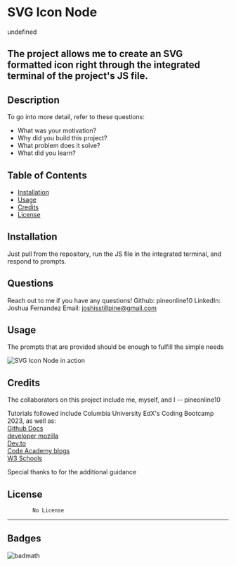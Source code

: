 # SVG Icon Node
  
  undefined
  ## The project allows me to create an SVG formatted icon right through the integrated terminal of the project's JS file.

  ## Description
To go into more detail, refer to these questions:
- What was your motivation?
- Why did you build this project?
- What problem does it solve?
- What did you learn?

## Table of Contents

- [Installation](#installation)
- [Usage](#usage)
- [Credits](#credits)
- [License](#license)

## Installation

Just pull from the repository, run the JS file in the integrated terminal, and respond to prompts.

## Questions
Reach out to me if you have any questions!
Github: pineonline10
LinkedIn: Joshua Fernandez
Email: joshisstillpine@gmail.com

## Usage

The prompts that are provided should be enough to fulfill the simple needs 

  ![SVG Icon Node in action](assets/images/screenshot.png)

## Credits

The collaborators on this project include me, myself, and I -- pineonline10
    

Tutorials followed include Columbia University EdX's Coding Bootcamp 2023, as well as:  
 [Github Docs](https://docs.github.com/en)  
 [developer mozilla](https://developer.mozilla.org/en-US/)  
 [Dev.to](https://dev.to/)  
 [Code Academy blogs](https://www.codecademy.com/resources/blog/)  
 [W3 Schools](https://www.w3schools.com/)

Special thanks to for the additional guidance 



## License 
            No License

---

## Badges

![badmath](https://img.shields.io/github/languages/top/lernantino/badmath)
